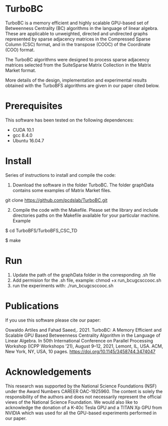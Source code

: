 # TurboBC
TurboBC is a memory efficient and highly scalable GPU-based set of Betweenness Centrality (BC) algorithms in the language of linear algebra. These
are applicable to unweighted, directed and undirected graphs represented by sparse adjacency matrices in the Compressed Sparse Column (CSC) format, 
and in the transpose (COOC) of the Coordinate (COO) format. 
 
The TurboBC algorithms were designed to process sparse adjacency matrices selected from the SuiteSparse Matrix Collection in the Matrix Market format. 

More details of the design, implementation and experimental results obtained with the TurboBFS algorithms are given in our paper cited below.

# Prerequisites
This software has been tested on the following dependences:
* CUDA 10.1
* gcc 8.4.0 
* Ubuntu 16.04.7

# Install
Series of instructions to install and compile the code:

1. Download the software in the folder TurboBC. The folder graphData contains some examples of Matrix Market files. 

git clone https://github.com/pcdslab/TurboBC.git

2. Compile the code with the Makefile. Please set the library and include directories paths on the Makefile available for your particular machine. Example

$ cd TurboBFS/TurboBFS_CSC_TD

$ make
# Run
1. Update the path of the graphData folder in the corresponding .sh file
2. Add permision for the .sh file, example: chmod +x run_bcugcsccooc.sh
3. run the experiments with: ./run_bcugcsccooc.sh

# Publications

If you use this software please cite our paper:

Oswaldo Artiles and Fahad Saeed,. 2021. TurboBC: A Memory Efficient and Scalable GPU Based Betweenness Centrality Algorithm in the Language of Linear Algebra. In 50th International Conference on Parallel Processing Workshop (ICPP Workshops ’21), August 9–12, 2021, Lemont, IL, USA. ACM, New York, NY, USA, 10 pages. https://doi.org/10.1145/3458744.3474047

# Acknowledgements
This research was supported by the National Science Foundations (NSF) under the Award Numbers CAREER OAC-1925960. The content is solely the responsibility of the authors and does not necessarily represent the official views of the National Science Foundation. We would also like to acknowledge the donation of a K-40c Tesla GPU and a TITAN Xp GPU from NVIDIA which was used for all the GPU-based experiments performed in our paper.

